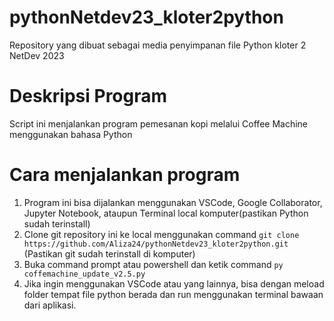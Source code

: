# pythonNetdev23_kloter2python
  Repository yang dibuat sebagai media penyimpanan file Python kloter 2 NetDev 2023
# Deskripsi Program
  Script ini menjalankan program pemesanan kopi melalui Coffee Machine menggunakan bahasa Python
# Cara menjalankan program
1. Program ini bisa dijalankan menggunakan VSCode, Google Collaborator, Jupyter Notebook, ataupun Terminal local komputer(pastikan Python sudah terinstall)
2. Clone git repository ini ke local menggunakan command `git clone https://github.com/Aliza24/pythonNetdev23_kloter2python.git` (Pastikan git sudah terinstall di komputer)
3. Buka command prompt atau powershell dan ketik command `py coffemachine_update_v2.5.py`
4. Jika ingin menggunakan VSCode atau yang lainnya, bisa dengan meload folder tempat file python berada dan run menggunakan terminal bawaan dari aplikasi.
